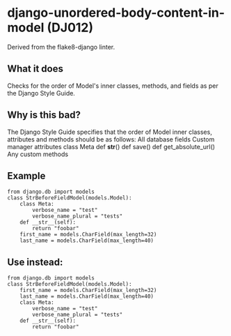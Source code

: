 # django-unordered-body-content-in-model (DJ012)
Derived from the flake8-django linter.
## What it does
Checks for the order of Model's inner classes, methods, and fields as per
the Django Style Guide.
## Why is this bad?
The Django Style Guide specifies that the order of Model inner classes,
attributes and methods should be as follows:
All database fields
Custom manager attributes
class Meta
def __str__()
def save()
def get_absolute_url()
Any custom methods
## Example
```
from django.db import models
class StrBeforeFieldModel(models.Model):
    class Meta:
        verbose_name = "test"
        verbose_name_plural = "tests"
    def __str__(self):
        return "foobar"
    first_name = models.CharField(max_length=32)
    last_name = models.CharField(max_length=40)
```
## Use instead:
```
from django.db import models
class StrBeforeFieldModel(models.Model):
    first_name = models.CharField(max_length=32)
    last_name = models.CharField(max_length=40)
    class Meta:
        verbose_name = "test"
        verbose_name_plural = "tests"
    def __str__(self):
        return "foobar"
```